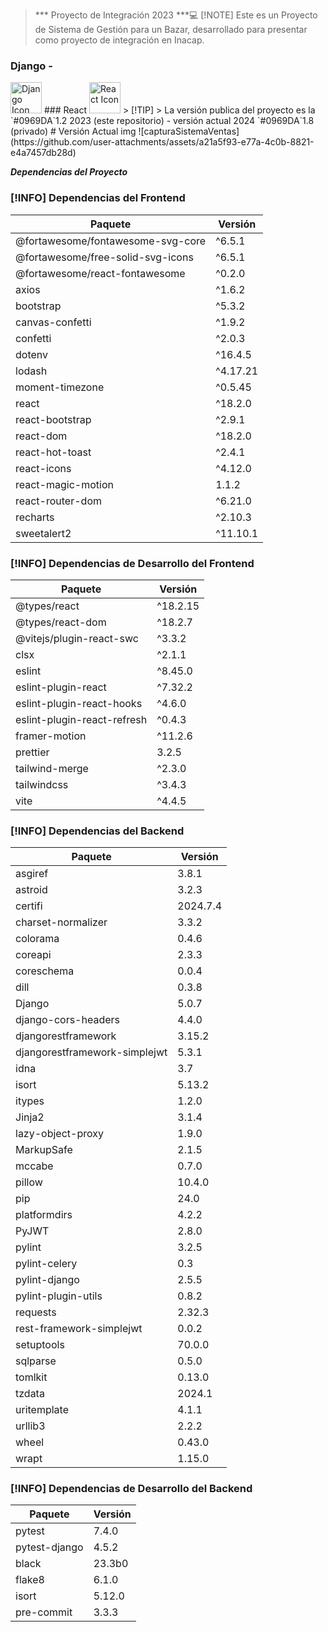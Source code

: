 >*** Proyecto de Integración 2023 ***💻
> [!NOTE]
> Este es un Proyecto de Sistema de Gestión para un Bazar, desarrollado para presentar como proyecto de integración en Inacap.
### Django - 
<img src="https://img.icons8.com/ios/452/django.png" alt="Django Icon" width="50" height="50">
### React
<img src="https://img.icons8.com/ios/452/react.png" alt="React Icon" width="50" height="50">
> [!TIP]
> La versión publica del proyecto es la 	`#0969DA`1.2 2023 (este repositorio) - versión actual 2024 	`#0969DA`1.8 (privado)
# Versión Actual img 
![capturaSistemaVentas](https://github.com/user-attachments/assets/a21a5f93-e77a-4c0b-8821-e4a7457db28d)

***Dependencias del Proyecto***

### [!INFO] Dependencias del Frontend

| Paquete                           | Versión  |
| --------------------------------- | -------- |
| @fortawesome/fontawesome-svg-core | ^6.5.1   |
| @fortawesome/free-solid-svg-icons | ^6.5.1   |
| @fortawesome/react-fontawesome    | ^0.2.0   |
| axios                             | ^1.6.2   |
| bootstrap                         | ^5.3.2   |
| canvas-confetti                   | ^1.9.2   |
| confetti                          | ^2.0.3   |
| dotenv                            | ^16.4.5  |
| lodash                            | ^4.17.21 |
| moment-timezone                   | ^0.5.45  |
| react                             | ^18.2.0  |
| react-bootstrap                   | ^2.9.1   |
| react-dom                         | ^18.2.0  |
| react-hot-toast                   | ^2.4.1   |
| react-icons                       | ^4.12.0  |
| react-magic-motion                | 1.1.2    |
| react-router-dom                  | ^6.21.0  |
| recharts                          | ^2.10.3  |
| sweetalert2                       | ^11.10.1 |

### [!INFO] Dependencias de Desarrollo del Frontend

| Paquete                        | Versión  |
| ------------------------------ | -------- |
| @types/react                   | ^18.2.15 |
| @types/react-dom               | ^18.2.7  |
| @vitejs/plugin-react-swc       | ^3.3.2   |
| clsx                           | ^2.1.1   |
| eslint                         | ^8.45.0  |
| eslint-plugin-react            | ^7.32.2  |
| eslint-plugin-react-hooks      | ^4.6.0   |
| eslint-plugin-react-refresh    | ^0.4.3   |
| framer-motion                  | ^11.2.6  |
| prettier                       | 3.2.5    |
| tailwind-merge                 | ^2.3.0   |
| tailwindcss                    | ^3.4.3   |
| vite                           | ^4.4.5   |

### [!INFO] Dependencias del Backend

| Paquete                        | Versión  |
| ------------------------------ | -------- |
| asgiref                        | 3.8.1    |
| astroid                        | 3.2.3    |
| certifi                        | 2024.7.4 |
| charset-normalizer             | 3.3.2    |
| colorama                       | 0.4.6    |
| coreapi                        | 2.3.3    |
| coreschema                     | 0.0.4    |
| dill                           | 0.3.8    |
| Django                         | 5.0.7    |
| django-cors-headers            | 4.4.0    |
| djangorestframework            | 3.15.2   |
| djangorestframework-simplejwt  | 5.3.1    |
| idna                           | 3.7      |
| isort                          | 5.13.2   |
| itypes                         | 1.2.0    |
| Jinja2                         | 3.1.4    |
| lazy-object-proxy              | 1.9.0    |
| MarkupSafe                     | 2.1.5    |
| mccabe                         | 0.7.0    |
| pillow                         | 10.4.0   |
| pip                            | 24.0     |
| platformdirs                   | 4.2.2    |
| PyJWT                          | 2.8.0    |
| pylint                         | 3.2.5    |
| pylint-celery                  | 0.3      |
| pylint-django                  | 2.5.5    |
| pylint-plugin-utils            | 0.8.2    |
| requests                       | 2.32.3   |
| rest-framework-simplejwt       | 0.0.2    |
| setuptools                     | 70.0.0   |
| sqlparse                       | 0.5.0    |
| tomlkit                        | 0.13.0   |
| tzdata                         | 2024.1   |
| uritemplate                    | 4.1.1    |
| urllib3                        | 2.2.2    |
| wheel                          | 0.43.0   |
| wrapt                          | 1.15.0   |

### [!INFO] Dependencias de Desarrollo del Backend

| Paquete                  | Versión  |
| ------------------------ | -------- |
| pytest                   | 7.4.0    |
| pytest-django            | 4.5.2    |
| black                    | 23.3b0   |
| flake8                   | 6.1.0    |
| isort                    | 5.12.0   |
| pre-commit               | 3.3.3    |



